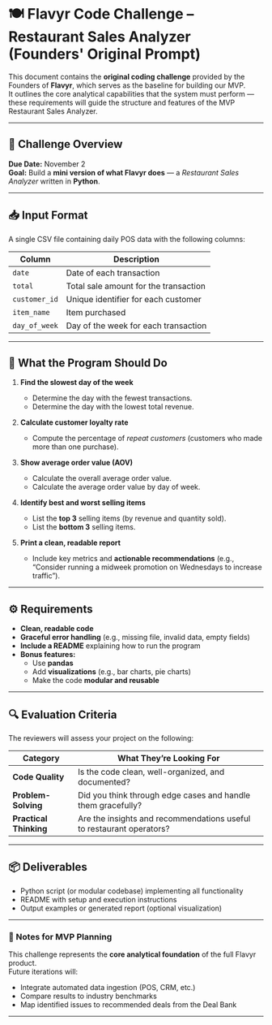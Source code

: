 # 🍽️ Flavyr Code Challenge – Restaurant Sales Analyzer (Founders' Original Prompt)

This document contains the **original coding challenge** provided by the Founders of **Flavyr**, which serves as the baseline for building our MVP.  
It outlines the core analytical capabilities that the system must perform — these requirements will guide the structure and features of the MVP Restaurant Sales Analyzer.

---

## 📄 Challenge Overview

**Due Date:** November 2  
**Goal:** Build a **mini version of what Flavyr does** — a *Restaurant Sales Analyzer* written in **Python**.

---

## 📥 Input Format

A single CSV file containing daily POS data with the following columns:

| Column | Description |
|---------|-------------|
| `date` | Date of each transaction |
| `total` | Total sale amount for the transaction |
| `customer_id` | Unique identifier for each customer |
| `item_name` | Item purchased |
| `day_of_week` | Day of the week for each transaction |

---

## 🧮 What the Program Should Do

1. **Find the slowest day of the week**  
   - Determine the day with the fewest transactions.  
   - Determine the day with the lowest total revenue.

2. **Calculate customer loyalty rate**  
   - Compute the percentage of *repeat customers* (customers who made more than one purchase).

3. **Show average order value (AOV)**  
   - Calculate the overall average order value.  
   - Calculate the average order value by day of week.

4. **Identify best and worst selling items**  
   - List the **top 3** selling items (by revenue and quantity sold).  
   - List the **bottom 3** selling items.

5. **Print a clean, readable report**  
   - Include key metrics and **actionable recommendations** (e.g., “Consider running a midweek promotion on Wednesdays to increase traffic”).

---

## ⚙️ Requirements

- **Clean, readable code**
- **Graceful error handling** (e.g., missing file, invalid data, empty fields)
- **Include a README** explaining how to run the program
- **Bonus features:**
  - Use **pandas**
  - Add **visualizations** (e.g., bar charts, pie charts)
  - Make the code **modular and reusable**

---

## 🔍 Evaluation Criteria

The reviewers will assess your project on the following:

| Category | What They’re Looking For |
|-----------|--------------------------|
| **Code Quality** | Is the code clean, well-organized, and documented? |
| **Problem-Solving** | Did you think through edge cases and handle them gracefully? |
| **Practical Thinking** | Are the insights and recommendations useful to restaurant operators? |

---

## 📦 Deliverables

- Python script (or modular codebase) implementing all functionality  
- README with setup and execution instructions  
- Output examples or generated report (optional visualization)

---

### 🧠 Notes for MVP Planning

This challenge represents the **core analytical foundation** of the full Flavyr product.  
Future iterations will:
- Integrate automated data ingestion (POS, CRM, etc.)
- Compare results to industry benchmarks  
- Map identified issues to recommended deals from the Deal Bank  

---